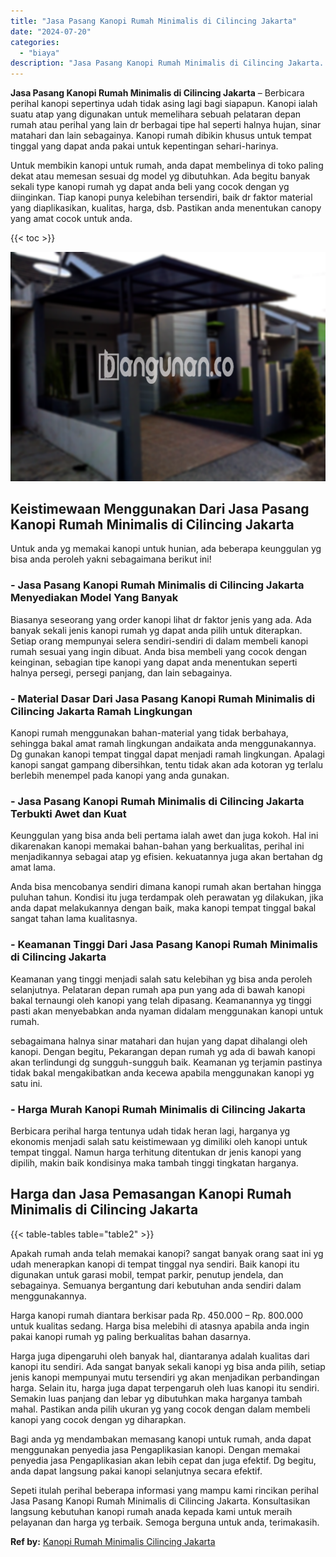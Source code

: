 ```yaml
---
title: "Jasa Pasang Kanopi Rumah Minimalis di Cilincing Jakarta"
date: "2024-07-20"
categories: 
  - "biaya"
description: "Jasa Pasang Kanopi Rumah Minimalis di Cilincing Jakarta. Sepeti itulah perihal beberapa informasi yang mampu kami rincikan perihal Jasa Pasang Kanopi Rumah M..."
---
```


**Jasa Pasang Kanopi Rumah Minimalis di Cilincing Jakarta** – Berbicara perihal kanopi sepertinya udah tidak asing lagi bagi siapapun. Kanopi ialah suatu atap yang digunakan untuk memelihara sebuah pelataran depan rumah atau perihal yang lain dr berbagai tipe hal seperti halnya hujan, sinar matahari dan lain sebagainya. Kanopi rumah dibikin khusus untuk tempat tinggal yang dapat anda pakai untuk kepentingan sehari-harinya.

Untuk membikin kanopi untuk rumah, anda dapat membelinya di toko paling dekat atau memesan sesuai dg model yg dibutuhkan. Ada begitu banyak sekali type kanopi rumah yg dapat anda beli yang cocok dengan yg diinginkan. Tiap kanopi punya kelebihan tersendiri, baik dr faktor material yang diaplikasikan, kualitas, harga, dsb. Pastikan anda menentukan canopy yang amat cocok untuk anda.

{{< toc >}}

![Jasa Pasang Kanopi Rumah Minimalis di Cilincing Jakarta](/images/harga-kanopi-minimalis-48.png)

## Keistimewaan Menggunakan Dari Jasa Pasang Kanopi Rumah Minimalis di Cilincing Jakarta

Untuk anda yg memakai kanopi untuk hunian, ada beberapa keunggulan yg bisa anda peroleh yakni sebagaimana berikut ini!

### \- Jasa Pasang Kanopi Rumah Minimalis di Cilincing Jakarta Menyediakan Model Yang Banyak

Biasanya seseorang yang order kanopi lihat dr faktor jenis yang ada. Ada banyak sekali jenis kanopi rumah yg dapat anda pilih untuk diterapkan. Setiap orang mempunyai selera sendiri-sendiri di dalam membeli kanopi rumah sesuai yang ingin dibuat. Anda bisa membeli yang cocok dengan keinginan, sebagian tipe kanopi yang dapat anda menentukan seperti halnya persegi, persegi panjang, dan lain sebagainya.

### \- Material Dasar Dari Jasa Pasang Kanopi Rumah Minimalis di Cilincing Jakarta Ramah Lingkungan

Kanopi rumah menggunakan bahan-material yang tidak berbahaya, sehingga bakal amat ramah lingkungan andaikata anda menggunakannya. Dg gunakan kanopi tempat tinggal dapat menjadi ramah lingkungan. Apalagi kanopi sangat gampang dibersihkan, tentu tidak akan ada kotoran yg terlalu berlebih menempel pada kanopi yang anda gunakan.

### \- Jasa Pasang Kanopi Rumah Minimalis di Cilincing Jakarta Terbukti Awet dan Kuat

Keunggulan yang bisa anda beli pertama ialah awet dan juga kokoh. Hal ini dikarenakan kanopi memakai bahan-bahan yang berkualitas, perihal ini menjadikannya sebagai atap yg efisien. kekuatannya juga akan bertahan dg amat lama.

Anda bisa mencobanya sendiri dimana kanopi rumah akan bertahan hingga puluhan tahun. Kondisi itu juga terdampak oleh perawatan yg dilakukan, jika anda dapat melakukannya dengan baik, maka kanopi tempat tinggal bakal sangat tahan lama kualitasnya.

### \- Keamanan Tinggi Dari Jasa Pasang Kanopi Rumah Minimalis di Cilincing Jakarta

Keamanan yang tinggi menjadi salah satu kelebihan yg bisa anda peroleh selanjutnya. Pelataran depan rumah apa pun yang ada di bawah kanopi bakal ternaungi oleh kanopi yang telah dipasang. Keamanannya yg tinggi pasti akan menyebabkan anda nyaman didalam menggunakan kanopi untuk rumah.

sebagaimana halnya sinar matahari dan hujan yang dapat dihalangi oleh kanopi. Dengan begitu, Pekarangan depan rumah yg ada di bawah kanopi akan terlindungi dg sungguh-sungguh baik. Keamanan yg terjamin pastinya tidak bakal mengakibatkan anda kecewa apabila menggunakan kanopi yg satu ini.

### \- Harga Murah Kanopi Rumah Minimalis di Cilincing Jakarta

Berbicara perihal harga tentunya udah tidak heran lagi, harganya yg ekonomis menjadi salah satu keistimewaan yg dimiliki oleh kanopi untuk tempat tinggal. Namun harga terhitung ditentukan dr jenis kanopi yang dipilih, makin baik kondisinya maka tambah tinggi tingkatan harganya.

## Harga dan Jasa Pemasangan Kanopi Rumah Minimalis di Cilincing Jakarta

{{< table-tables table="table2" >}}

Apakah rumah anda telah memakai kanopi? sangat banyak orang saat ini yg udah menerapkan kanopi di tempat tinggal nya sendiri. Baik kanopi itu digunakan untuk garasi mobil, tempat parkir, penutup jendela, dan sebagainya. Semuanya bergantung dari kebutuhan anda sendiri dalam menggunakannya.

Harga kanopi rumah diantara berkisar pada Rp. 450.000 – Rp. 800.000 untuk kualitas sedang. Harga bisa melebihi di atasnya apabila anda ingin pakai kanopi rumah yg paling berkualitas bahan dasarnya.

Harga juga dipengaruhi oleh banyak hal, diantaranya adalah kualitas dari kanopi itu sendiri. Ada sangat banyak sekali kanopi yg bisa anda pilih, setiap jenis kanopi mempunyai mutu tersendiri yg akan menjadikan perbandingan harga. Selain itu, harga juga dapat terpengaruh oleh luas kanopi itu sendiri. Semakin luas panjang dan lebar yg dibutuhkan maka harganya tambah mahal. Pastikan anda pilih ukuran yg yang cocok dengan dalam membeli kanopi yang cocok dengan yg diharapkan.

Bagi anda yg mendambakan memasang kanopi untuk rumah, anda dapat menggunakan penyedia jasa Pengaplikasian kanopi. Dengan memakai penyedia jasa Pengaplikasian akan lebih cepat dan juga efektif. Dg begitu, anda dapat langsung pakai kanopi selanjutnya secara efektif.

Sepeti itulah perihal beberapa informasi yang mampu kami rincikan perihal Jasa Pasang Kanopi Rumah Minimalis di Cilincing Jakarta. Konsultasikan langsung kebutuhan kanopi rumah anada kepada kami untuk meraih pelayanan dan harga yg terbaik. Semoga berguna untuk anda, terimakasih.

**Ref by:**  [Kanopi Rumah Minimalis Cilincing Jakarta](https://id.wikipedia.org/wiki/Kanopi)
